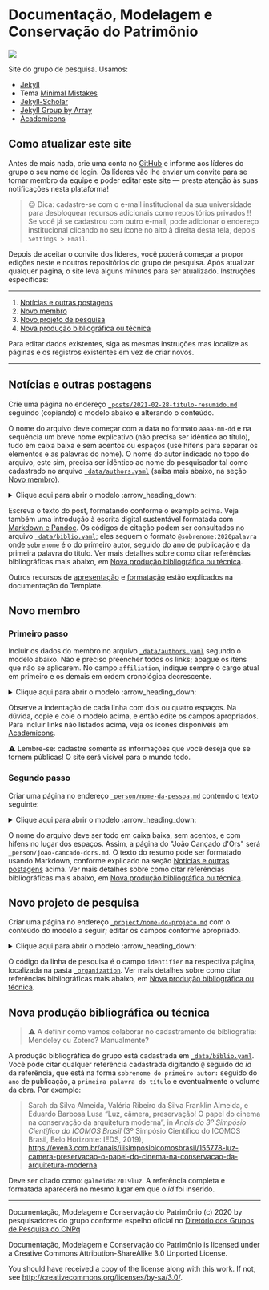 # Documentação, Modelagem e Conservação do Patrimônio #

![](https://github.com/dmcpatrimonio/arqtrad/workflows/Website/badge.svg?branch=master)

Site do grupo de pesquisa. Usamos:

- [Jekyll](https://jekyllrb.com)
- Tema [Minimal Mistakes](https://mmistakes.github.io/minimal-mistakes/)
- [Jekyll-Scholar](https://github.com/inukshuk/jekyll-scholar)
- [Jekyll Group by Array](https://github.com/mushishi78/jekyll-group-by-array)
- [Academicons](http://jpswalsh.github.io/academicons/)

## Como atualizar este site ##

Antes de mais nada, crie uma conta no [GitHub](https://github.com) e
informe aos líderes do grupo o seu nome de login. Os líderes vão lhe
enviar um convite para se tornar membro da equipe e poder editar este
site — preste atenção às suas notificações nesta plataforma!

> :wink: Dica: cadastre-se com o e-mail institucional da sua
> universidade para desbloquear recursos adicionais como repositórios
> privados :bangbang: Se você já se cadastrou com outro e-mail, pode
> adicionar o endereço institucional clicando no seu ícone no alto à
> direita desta tela, depois `Settings > Email`.

Depois de aceitar o convite dos líderes, você poderá começar a propor
edições neste e noutros repositórios do grupo de pesquisa.
Após atualizar qualquer página, o site leva alguns minutos para ser
atualizado. Instruções específicas:

* * * *

1. [Notícias e outras postagens](#notícias-e-outras-postagens)
2. [Novo membro](#novo-membro)
3. [Novo projeto de pesquisa](#novo-projeto-de-pesquisa)
4. [Nova produção bibliográfica ou técnica](#nova-produção-bibliográfica-ou-técnica)

Para editar dados existentes, siga as mesmas instruções mas localize as
páginas e os registros existentes em vez de criar novos.

* * * *

## Notícias e outras postagens ##

Crie uma página no endereço
[`_posts/2021-02-28-titulo-resumido.md`](_posts/) seguindo (copiando) o
modelo abaixo e alterando o conteúdo.

O nome do arquivo deve começar com a data no formato `aaaa-mm-dd` e na
sequência um breve nome explicativo (não precisa ser idêntico ao
título), tudo em caixa baixa e sem acentos ou espaços (use hífens para
separar os elementos e as palavras do nome). O nome do autor indicado no
topo do arquivo, este sim, precisa ser idêntico ao nome do pesquisador
tal como cadastrado no arquivo [`_data/authors.yaml`](_data/authors.yaml)
(saiba mais abaixo, na seção [Novo membro](#novo-membro)).

<details>
<summary> Clique aqui para abrir o modelo :arrow_heading_down: </summary>

``` yaml
---
title: Título completo do post numa linha só
# O nome do autor abaixo deve ser idêntico ao cadastrado
# conforme instruções da seção 'Novo membro'
author: Nome do autor
date: 2021-02-28
---
```
``` markdown
# Isto é um cabeçalho de seção #

O texto da postagem pode ser formatado usando Markdown, mais
especificamente a sua variante Pandoc (veja abaixo alguns exemplos e
links para saber mais).

## Isto é um cabeçalho de subseção ##

Pode formatar o texto em *itálico* ou **negrito**.
Quebras de linha simples podem ser usadas para deixar o texto
mais legível, e não resultam em quebras de linha na página
formatada.

Deixe uma linha em branco para quebrar o parágrafo. Pode
incluir figuras seguindo o modelo abaixo, e referenciá-las
com (@fig:minha-figura). Deixe uma linha em branco acima e
abaixo da figura.

![Isto é uma figura com legenda](http://site.com/endereco/da/imagem.jpg){#fig:minha-figura}

É possível usar notas de rodapé[^minha-nota], que aparecem
como links no texto. Também é possível citar a nossa produção
bibliográfica usando o formato [@sobrenome:2020palavra].
Separe várias referências usando ponto-e-vírgula dentro dos
colchetes. Veja mais abaixo onde encontrar o código da citação.

[^minha-nota]: Isto é o texto da nota de rodapé.
```

</details>

Escreva o texto do post, formatando conforme o exemplo acima. Veja
também uma introdução à escrita digital sustentável formatada com
[Markdown e Pandoc](https://programminghistorian.org/es/lecciones/escritura-sostenible-usando-pandoc-y-markdown).
Os códigos de citação podem ser consultados no arquivo
[`_data/biblio.yaml`](_data/biblio.yaml); eles seguem o formato
`@sobrenome:2020palavra` onde `sobrenome` é o do primeiro autor, seguido
do ano de publicação e da primeira palavra do título. Ver mais detalhes
sobre como citar referências bibliográficas mais abaixo, em [Nova
produção bibliográfica ou
técnica](#nova-produção-bibliográfica-ou-técnica).

Outros recursos de
[apresentação](https://mmistakes.github.io/minimal-mistakes/docs/helpers/)
e
[formatação](https://mmistakes.github.io/minimal-mistakes/docs/utility-classes/)
estão explicados na documentação do Template.

## Novo membro ##

### Primeiro passo ###

Incluir os dados do membro no arquivo
[`_data/authors.yaml`](_data/authors.yaml) segundo o modelo abaixo. Não
é preciso preencher todos os links; apague os itens que não se
aplicarem. No campo `affiliation`, indique sempre o cargo atual em
primeiro e os demais em ordem cronológica decrescente.

<details>
<summary>Clique aqui para abrir o modelo :arrow_heading_down:</summary>

``` yaml
Pedro Paulo Palazzo de Almeida:
  name: "Pedro Paulo Palazzo de Almeida"
  familyName: "Almeida"
  givenName: "Pedro Paulo Palazzo"
  additionalName: "de" # Apagar esta linha se não houver partícula.
  # A bio indica apenas a sua vinculação ao grupo. Altere apenas
  # a última palavra da linha para indicar a sua função em andamento:
  # Líder, Pesquisador(a), Pós-doutorado, Doutorado, Mestrado
  # ou Graduação. Não apague a aspa simples (') no fim da linha.
  bio: '<i class="fa fa-graduation-cap"></i> Líder'
  # Apagar a linha abaixo se não quiser foto.
  avatar: "https://avatars3.githubusercontent.com/u/8295666"
  # Atenção: cadastre e-mail e telefone apenas se desejar que
  # eles sejam divulgados publicamente! Caso contrário, apague
  # as respectivas linhas.
  email: "palazzo@unb.br"
  telephone: "+55 61 31 07 74 49"
  links:
    # Apague os itens que não deseja publicar (apague as três
    # linhas de cada registro de uma vez!)
    # Por favor, preencha no mínimo ORCID, Lattes e DGP.
  - label: "ORCID"
    icon : "ai fa-fw ai-orcid"
    url  : "https://orcid.org/0000-0002-0187-774X"
  - label: "CV Lattes"
    icon : "ai fa-fw ai-lattes"
    url  : "http://lattes.cnpq.br/5767592881382885"
    # Use sempre a forma estática do link Lattes (é aquela que
    # aparece ao lado da sua foto, quando abrir o curriculum
    # completo).
  - label: "DGP"
    icon : "fa fa-fw fa-share-alt"
    url  : "http://dgp.cnpq.br/dgp/espelhorh/5767592881382885"
  - label: "Ciência Vitæ"
    icon : "ai fa-fw ai-ciencia-vitae"
    url  : "https://www.cienciavitae.pt//pt/D91E-0C60-B56B"
  - label: "OSF"
    icon : "ai fa-fw ai-osf"
    url  : "https://osf.io/79vsd/"
  - label: "Scopus"
    icon : "ai fa-fw ai-scopus"
    url  : "https://www.scopus.com/authid/detail.uri?authorId=57205888400"
  - label: "Academia.edu"
    icon : "ai fa-fw ai-academia"
    url  : "https://unb.academia.edu/PedroPalazzo"
  - label: "Google Acadêmico"
    icon : "ai fa-fw ai-google-scholar"
    url  : "https://scholar.google.com/citations?user=1C-lad4AAAAJ"
  - label: "ResearcherID"
    icon : "ai fa-fw ai-researcherid"
    url  : "https://publons.com/researcher/3774715/pedro-paulo-palazzo/"
  - label: "ResearchGate"
    icon : "ai fa-fw ai-researchgate"
    url  : "https://www.researchgate.net/profile/Pedro-Palazzo"
  - label: "Zotero"
    icon : "ai fa-fw ai-zotero"
    url  : "https://www.zotero.org/palazzo/library"
  - label: "GitHub"
    icon : "fab fa-fw fa-github"
    url  : "https://github.com/p3palazzo"
  - label: "Instagram"
    icon : "fab fa-fw fa-instagram"
    url  : "https://instagram.com/p3palazzo"
  - label: "LinkedIn"
    icon : "fab fa-fw fa-linkedin"
    url  : "https://linkedin.com/in/p3palazzo"
  - label: "Pinterest"
    icon : "fab fa-fw fa-pinterest"
    url  : "https://pinterest.com/p3palazzo"
  - label: "Twitter"
    icon : "fab fa-fw fa-twitter"
    url  : "https://twitter.com/p3palazzo"
  - label: "YouTube"
    icon : "fab fa-fw fa-youtube"
    url  : "https://youtube.com/PedroPauloPalazzo"
  - label: "Site pessoal"
    icon : "fa fa-fw fa-external-link-alt"
    url  : "https://palazzo.arq.br"
  - label: "+55 61 31 07 74 49"
    icon : "fas fa-fw fa-phone-square-alt"
    url  : "tel:+5561-3107-7449"
```

</details>

Observe a indentação de cada linha com dois ou quatro espaços. Na
dúvida, copie e cole o modelo acima, e então edite os campos
apropriados. Para incluir links não listados acima, veja os ícones
disponíveis em [Academicons](http://jpswalsh.github.io/academicons/).

:warning: Lembre-se: cadastre somente as informações que você deseja que
se tornem públicas! O site será visível para o mundo todo.

### Segundo passo ###

Criar uma página no endereço [`_person/nome-da-pessoa.md`](_person/)
contendo o texto seguinte:

<details>
<summary> Clique aqui para abrir o modelo :arrow_heading_down: </summary>

``` yaml
---
# O campo 'author' deve ter o nome completo idêntico ao do
# cadastro no arquivo _data/authors.yaml
author: Pedro Paulo Palazzo de Almeida
affiliation:
# Os registros sob o dicionário 'affiliation' indicam a
# vinculação a projetos de pesquisa.
- Organization: dmcpatrimonio
  Role:
  - name: Líder
    startDate: 2018-01-09
- Organization: classico-trad-ecletico
  Role:
  - name: Coordenador
    startDate: 2018-06-18
- Organization: adaptive-construction
  Role:
  - name: Coordenador
    startDate: 2020-05-05
- Organization: doctrad
  Role:
  - name: Coordenador
    startDate: 2016-09-01
    endDate: 2020-05-04
worksFor:
# Os registros do dicionário 'worksFor' se referem a
# vínculos institucionais/empregatícios relevantes.
- Organization: Universidade de Brasília
  department: Departamento de Teoria e História da Arquitetura e do Urbanismo
  Role:
  - name: Professor Adjunto
    startDate: 2015-11-30
---
```
``` markdown
Inserir aqui o resumo do CV Lattes ou outro breve texto de
apresentação da pessoa. Pode usar formatação Markdown conforme
explicado mais acima.

# Produção bibliográfica e técnica #

Listar a produção do modo que parecer mais conveniente. Por
exemplo:

1. @palazzo:2018accouplement2. Inclua comentários se quiser.
```

</details>

<!--_,-->

O nome do arquivo deve ser todo em caixa baixa, sem acentos, e com
hífens no lugar dos espaços. Assim, a página do "João Cançado d'Ors"
será `_person/joao-cancado-dors.md`. O texto do resumo pode ser
formatado usando Markdown, conforme explicado na seção [Notícias e
outras postagens](#notícias-e-outras-postagens) acima.
Ver mais detalhes sobre como citar referências bibliográficas mais
abaixo, em [Nova produção bibliográfica ou técnica](#nova-produção-bibliográfica-ou-técnica).

## Novo projeto de pesquisa ##

Criar uma página no endereço [`_project/nome-do-projeto.md`](_project/)
com o conteúdo do modelo a seguir; editar os campos conforme apropriado.

<details>
<summary> Clique aqui para abrir o modelo :arrow_heading_down: </summary>

``` yaml
---
title: Clássico Tradicional Eclético
# O 'author' do projeto é o coordenador da pesquisa.
# A grafia deve ser idêntica ao nome de autor cadastrado acima.
author: Pedro Paulo Palazzo de Almeida
identifier: classico-trad-ecletico # idêntico ao nome do arquivo, sem a extensão
parentOrganization: construcao # Identificador da linha de pesquisa à qual este projeto se vincula
tags:
- Uma palavra-chave por linha
- Cada linha começa com um hífen e espaço
- Usar as palavras-chave para indicar recorte, por exemplo
- Recorte geográfico
- Recorte cronológico
- Recorte temático
- Recorte metodológico
- Não usar pontuação nas palavras-chave
startDate: 2018-06-18 # Data de início do projeto no formato aaaa-mm-dd
endDate: # Preencher somente se o projeto já foi concluído.
excerpt: >-
  Breve descrição do projeto de pesquisa.
  Esta descrição aparece no topo da página.
---
```
```markdown
Escrever uma breve descrição dos objetivos do projeto e outras
informações relevantes. Pode formatar usando Markdown. Indicar a
produção bibliográfica e técnica decorrente do projeto, organizando do
modo que for mais relevante. Por exemplo:

# Produção bibliográfica e técnica #

## Artigos Qualis A ou internacionais ##

1. @palazzo:2020literary32. Qualis B2 Internacional

## Outros artigos ##

1. @almeida:2019luz
2. @almeida:2021papel
3. @nascimento:2019imagens13
4. @oliveira:2019avenida1
5. @oliveira:2019elementos
6. @palazzo:2020relacoes
7. @pimentellopes:2017especulacao
8. @pimentellopes:2018bases

## Outra produção bibliográfica ##

1. @ficher:2019mello
2. @palazzo:2018tipologia
3. @palazzo:2018accouplement2
4. @palazzo:2017missing
5. @palazzo:2019imagem
6. @solorzano:2019relacoes

## Produção técnica ##

1. @palazzo:2019saberes
2. @palazzo:2020teoria

## Teses e dissertações defendidas ##

1. @bercott:2019historia
2. @lima:2018narrativas
3. @pereira:2020arquitetura
4. @pimentellopes:2018natividade
5. @solorzano:2020superquadra
```

</details>

O código da linha de pesquisa é o campo `identifier` na respectiva
página, localizada na pasta [`_organization`](_organization/).
Ver mais detalhes sobre como citar referências bibliográficas mais
abaixo, em [Nova produção bibliográfica ou técnica](#nova-produção-bibliográfica-ou-técnica).

## Nova produção bibliográfica ou técnica ##

> :warning: A definir como vamos colaborar no cadastramento de
> bibliografia: Mendeley ou Zotero? Manualmente?

A produção bibliográfica do grupo está cadastrada em
[`_data/biblio.yaml`](_data/biblio.yaml). Você pode citar qualquer
referência cadastrada digitando `@` seguido do *id* da referência, que
está na forma  `sobrenome do primeiro autor:` seguido do `ano` de
publicação, a `primeira palavra do título` e eventualmente o volume da
obra. Por exemplo:

> Sarah da Silva Almeida, Valéria Ribeiro da Silva Franklin Almeida, e
> Eduardo Barbosa Lusa “Luz, câmera, preservação! O papel do cinema na
> conservação da arquitetura moderna”, in *Anais do 3º Simpósio
> Científico do ICOMOS Brasil* (3º Simpósio Científico do ICOMOS Brasil,
> Belo Horizonte: IEDS, 2019),
> https://even3.com.br/anais/iiisimposioicomosbrasil/155778-luz-camera-preservacao-o-papel-do-cinema-na-conservacao-da-arquitetura-moderna.

Deve ser citado como: `@almeida:2019luz`. A referência completa e
formatada aparecerá no mesmo lugar em que o *id* foi inserido.

* * * *

Documentação, Modelagem e Conservação do Patrimônio (c) 2020 by
pesquisadores do grupo conforme espelho oficial no
[Diretório dos Grupos de Pesquisa do CNPq](http://dgp.cnpq.br/dgp/espelhogrupo/0050065016863402)
 
Documentação, Modelagem e Conservação do Patrimônio is licensed under a
Creative Commons Attribution-ShareAlike 3.0 Unported License.
 
You should have received a copy of the license along with this
work.  If not, see <http://creativecommons.org/licenses/by-sa/3.0/>.

